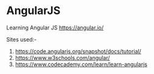 # AngularJS
Learning Angular JS https://angular.io/

Sites used:-

1. https://code.angularjs.org/snapshot/docs/tutorial/
2. https://www.w3schools.com/angular/
3. https://www.codecademy.com/learn/learn-angularjs
